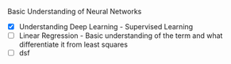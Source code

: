 Basic Understanding of Neural Networks
- [x] Understanding Deep Learning - Supervised Learning
- [ ] Linear Regression - Basic understanding of the term and what differentiate it from least squares
- [ ] dsf
